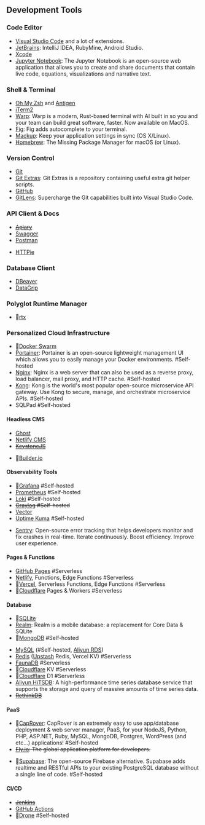## Development Tools
### Code Editor
- [Visual Studio Code](https://code.visualstudio.com/) and a lot of extensions.
- [JetBrains](https://www.jetbrains.com/): IntelliJ IDEA, RubyMine, Android Studio.
- [Xcode](https://xcodereleases.com/)
- [Jupyter Notebook](https://jupyter.org/): The Jupyter Notebook is an open-source web application that allows you to create and share documents that contain live code, equations, visualizations and narrative text.

### Shell & Terminal
- [Oh My Zsh](https://ohmyz.sh/) and [Antigen](https://antigen.sharats.me/)
- [iTerm2](https://www.iterm2.com/)
- [Warp](https://www.warp.dev/): Warp is a modern, Rust-based terminal with AI built in so you and your team can build great software, faster. Now available on MacOS.
- [Fig](https://www.fig.io/): Fig adds autocomplete to your terminal.
- [Mackup](https://github.com/lra/mackup): Keep your application settings in sync (OS X/Linux).
- [Homebrew](https://brew.sh/): The Missing Package Manager for macOS (or Linux).
### Version Control
- [Git](https://www.git-scm.com/)
- [Git Extras](https://github.com/tj/git-extras): Git Extras is a repository containing useful extra git helper scripts.
- [GitHub](https://www.github.com/)
- [GitLens](https://gitlens.amod.io/): Supercharge the Git capabilities built into Visual Studio Code.
### API Client & Docs
- ~~[Apiary](https://apiary.io/)~~
- [Swagger](https://swagger.io/)
- [Postman](https://www.postman.com/)
<!-- - [Paw](https://www.paw.cloud/) -->
- [HTTPie](https://www.httpie.org/)
<!-- - [GraphQL Bin](https://www.graphqlbin.com/) -->
### Database Client
- [DBeaver](https://www.dbeaver.io/)
- [DataGrip](https://datagrip.jetbrains.com/)
### Polyglot Runtime Manager
- 👀[rtx](https://github.com/jdx/rtx)
### Personalized Cloud Infrastructure
- 🌟[Docker Swarm](https://www.docker.com/)
- [Portainer](https://www.portainer.io/): Portainer is an open-source lightweight management UI which allows you to easily manage your Docker environments. #Self-hosted
- [Nginx](https://www.nginx.com/): Nginx is a web server that can also be used as a reverse proxy, load balancer, mail proxy, and HTTP cache. #Self-hosted
- [Kong](https://www.konghq.com/): Kong is the world's most popular open-source microservice API gateway. Use Kong to secure, manage, and orchestrate microservice APIs. #Self-hosted
- SQLPad #Self-hosted
#### Headless CMS
- [Ghost](https://www.ghost.org/)
- [Netlify CMS](https://v1.netlifycms.org/)
- ~~[KeystoneJS](https://www.keystonejs.com/)~~
<!-- - 👀[Strapi](https://www.strapi.io/) -->
- 👀[Builder.io](https://www.builder.io/)
#### Observability Tools
- 🌟[Grafana](https://grafana.com/) #Self-hosted
- [Prometheus](https://prometheus.io/) #Self-hosted
- [Loki](https://grafana.com/loki) #Self-hosted
- ~~[Graylog](https://graylog.org/) #Self-hosted~~
- [Vector](https://www.vector.dev/)
- [Uptime Kuma](https://uptime.kuma.pet/) #Self-hosted
<!-- - ~~[New Relic](https://www.newrelic.com/)~~ -->
- [Sentry](https://www.sentry.io/): Open-source error tracking that helps developers monitor and fix crashes in real-time. Iterate continuously. Boost efficiency. Improve user experience.
#### Pages & Functions
- [GitHub Pages](https://pages.github.com/) #Serverless
- [Netlify](https://www.netlify.com/), Functions, Edge Functions #Serverless
- 👀[Vercel](https://vercel.com/), Serverless Functions, Edge Functions #Serverless
- 🌟[Cloudflare](https://www.cloudflare.com/) Pages & Workers #Serverless
#### Database
- 🌟[SQLite](https://www.sqlite.org/)
- [Realm](https://www.realm.io/): Realm is a mobile database: a replacement for Core Data & SQLite
- 🌟[MongoDB](https://www.mongodb.com/) #Self-hosted
<!-- - [PostgreSQL](https://www.postgresql.org/)   #Self-hosted -->
- [MySQL](https://www.mysql.com/) (#Self-hosted, [Aliyun RDS](https://www.aliyun.com/product/rds))
- [Redis](https://www.redis.io/) ([Upstash](https://www.upstash.com/) Redis, Vercel KV) #Serverless
- [FaunaDB](https://www.fauna.com/) #Serverless
- 👀[Cloudflare](https://wwww.cloudflare.com/) KV #Serverless
- 👀[Cloudflare](https://www.cloudflare.com/) D1 #Serverless
- [Aliyun HiTSDB](https://www.aliyun.com/product/hitsdb): A high-performance time series database service that supports the storage and query of massive amounts of time series data.
- ~~[RethinkDB](https://www.rethinkdb.com/)~~
#### PaaS
<!-- - [Dokku](https://www.dokku.com/)  #Self-hosted #aPaas -->
- 👀[CapRover](https://www.caprover.com/): CapRover is an extremely easy to use app/database deployment & web server manager, PaaS, for your NodeJS, Python, PHP, ASP.NET, Ruby, MySQL, MongoDB, Postgres, WordPress (and etc...) applications! #Self-hosted
- ~~[Fly.io](https://www.fly.io/): The global application platform for developers.~~
<!-- - [Render](https://www.render.com/): Render is a unified platform to build and run all your apps and websites with free SSL, global CDN, private networks, and auto deploys from Git. -->
- 👀[Supabase](https://www.supabase.io/): The open-source Firebase alternative. Supabase adds realtime and RESTful APIs to your existing PostgreSQL database without a single line of code. #Self-hosted
#### CI/CD
- ~~[Jenkins](https://www.jenkins.io/)~~
- [GitHub Actions](https://github.com/features/actions)
- 👀[Drone](https://www.drone.io/) #Self-hosted
